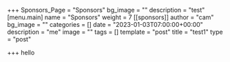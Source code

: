 +++
Sponsors_Page = "Sponsors"
bg_image = ""
description = "test"
[menu.main]
name = "Sponsors"
weight = 7
[[sponsors]]
author = "cam"
bg_image = ""
categories = []
date = "2023-01-03T07:00:00+00:00"
description = "me"
image = ""
tags = []
template = "post"
title = "test1"
type = "post"

+++
hello